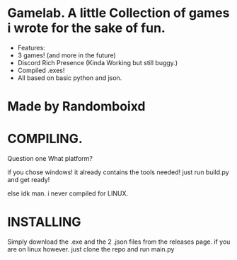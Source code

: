 # Gamelab. A little Collection of games i wrote for the sake of fun.

- Features:
- 3 games! (and more in the future)
- Discord Rich Presence (Kinda Working but still buggy.)
- Compiled .exes!
- All based on basic python and json.


# Made by Randomboixd

# COMPILING.

Question one What platform?

if you chose windows! it already contains the tools needed!
just run build.py and get ready!

else idk man. i never compiled for LINUX.

# INSTALLING

Simply download the .exe and the 2 .json files from the releases page.
if you are on linux however. just clone the repo and run main.py